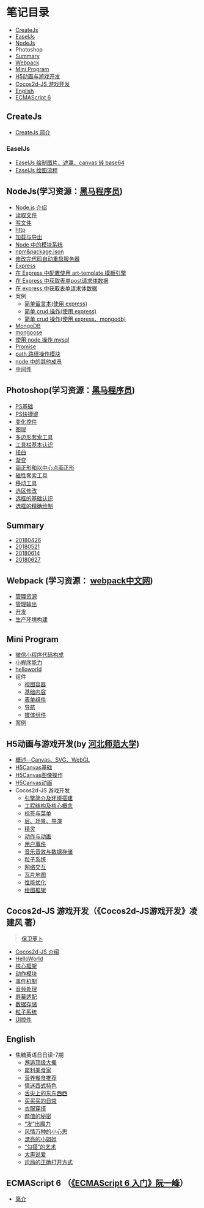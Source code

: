 # 笔记目录

- <a href="1">CreateJs</a>
- <a href="2">EaselJs</a>
- <a href="#3">NodeJs</a>
- <a hre="#4">Photoshop</a>
- <a href="5">Summary</a>
- <a href="6">Webpack </a>
- <a href="7">Mini Program</a>
- <a href="8">H5动画与游戏开发</a>
- <a href="9">Cocos2d-JS 游戏开发</a>
- <a href="10">English</a>
- <a href="11">ECMAScript 6</a>

## <a name="1">CreateJs</a>

* [CreateJs 简介](https://github.com/hewq/NOTE/blob/master/CreateJs/CreateJs%E7%AE%80%E4%BB%8B.md)
### <a name="2">EaselJs</a>

* [EaselJs 绘制图片、遮罩、canvas 转 base64](https://github.com/hewq/NOTE/blob/master/CreateJs/EaselJs/EaselJs%E7%BB%98%E5%88%B6%E5%9B%BE%E7%89%87%EF%BC%8C%E9%81%AE%E7%BD%A9%EF%BC%8Ccanvas%E8%BD%ACbase64.md#easeljs%E7%BB%98%E5%88%B6%E5%9B%BE%E7%89%87%E9%81%AE%E7%BD%A9canvas%E8%BD%ACbase64)
* [EaselJs 绘图流程](https://github.com/hewq/NOTE/blob/master/CreateJs/EaselJs/EaselJs%E7%BB%98%E5%9B%BE%E5%9F%BA%E7%A1%80.md)
## <a name="3">NodeJs</a>(学习资源：[黑马程序员](itheima.com))

* [Node.js 介绍](https://github.com/hewq/NOTE/blob/master/nodejs/nodejs%E4%BB%8B%E7%BB%8D.md)
* [读取文件](https://github.com/hewq/NOTE/blob/master/nodejs/%E8%AF%BB%E5%8F%96%E6%96%87%E4%BB%B6.md)
* [写文件](https://github.com/hewq/NOTE/blob/master/nodejs/%20%E5%86%99%E6%96%87%E4%BB%B6.md)
* [http](https://github.com/hewq/NOTE/blob/master/nodejs/http.md)
* [加载与导出](https://github.com/hewq/NOTE/blob/master/nodejs/%E5%8A%A0%E8%BD%BD%E4%B8%8E%E5%AF%BC%E5%87%BA.md)
* [Node 中的模块系统](https://github.com/hewq/NOTE/blob/master/nodejs/Node%E4%B8%AD%E7%9A%84%E6%A8%A1%E5%9D%97%E7%B3%BB%E7%BB%9F.md)
* [npm&package.json](https://github.com/hewq/NOTE/blob/master/nodejs/npm%26package.json.md)
* [修改完代码自动重启服务器](https://github.com/hewq/NOTE/blob/master/nodejs/%E4%BF%AE%E6%94%B9%E5%AE%8C%E4%BB%A3%E7%A0%81%E8%87%AA%E5%8A%A8%E9%87%8D%E5%90%AF.md)
* [Express](https://github.com/hewq/NOTE/blob/master/nodejs/Express.md)
* [在 Express 中配置使用 art-template 模板引擎](https://github.com/hewq/NOTE/blob/master/nodejs/%E5%9C%A8express%E4%B8%AD%E9%85%8D%E7%BD%AE%E4%BD%BF%E7%94%A8art-template%E6%A8%A1%E6%9D%BF%E5%BC%95%E6%93%8E.md)
* [在 Express 中获取表单post请求体数据](https://github.com/hewq/NOTE/blob/master/nodejs/%E5%9C%A8Express%E4%B8%AD%E8%8E%B7%E5%8F%96%E8%A1%A8%E5%8D%95POST%E8%AF%B7%E6%B1%82%E4%BD%93%E6%95%B0%E6%8D%AE.md)
* [在 express 中获取表单请求体数据](https://github.com/hewq/NOTE/blob/master/nodejs/%E5%9C%A8express%E4%B8%AD%E8%8E%B7%E5%8F%96%E8%A1%A8%E5%8D%95get%E8%AF%B7%E6%B1%82%E4%BD%93%E6%95%B0%E6%8D%AE.md)
* 案例
  * [简单留言本(使用 express)](https://github.com/hewq/Front-end/tree/master/JavaScript/nodeJS/_2018/feedback-express)
  * [简单 crud 操作(使用 express)](https://github.com/hewq/Front-end/tree/master/apps/JavaScript/nodeJS/_2018/crud-express)
  * [简单 crud 操作(使用 express、mongodb)](https://github.com/hewq/Front-end/tree/master/apps/JavaScript/nodeJS/_2018/crud-express-mongodb)
* [MongoDB](https://github.com/hewq/NOTE/blob/master/nodejs/MongoDB.md)
* [mongoose](https://github.com/hewq/NOTE/blob/master/nodejs/mongoose.md)
* [使用 node 操作 mysql](https://github.com/hewq/NOTE/blob/master/nodejs/%E4%BD%BF%E7%94%A8node%E6%93%8D%E4%BD%9Cmysql.md)
* [Promise](https://github.com/hewq/NOTE/blob/master/nodejs/Promise.md)
* [path 路径操作模块](https://github.com/hewq/NOTE/blob/master/nodejs/path%E8%B7%AF%E5%BE%84%E6%93%8D%E4%BD%9C%E6%A8%A1%E5%9D%97.md)
* [node 中的其他成员](https://github.com/hewq/NOTE/blob/master/nodejs/node%E4%B8%AD%E7%9A%84%E5%85%B6%E4%BB%96%E6%88%90%E5%91%98.md)
* [中间件](https://github.com/hewq/NOTE/blob/master/nodejs/%E4%B8%AD%E9%97%B4%E4%BB%B6.md)

## <a name="4">Photoshop</a>(学习资源：[黑马程序员](itheima.com))

* [PS基础](https://github.com/hewq/NOTE/blob/master/Photoshop/PS%E5%9F%BA%E7%A1%80.md)
* [PS快捷键](https://github.com/hewq/NOTE/blob/master/Photoshop/PS%E5%BF%AB%E6%8D%B7%E9%94%AE.md)
* [变化控件](https://github.com/hewq/NOTE/blob/master/Photoshop/%E5%8F%98%E5%8C%96%E6%8E%A7%E4%BB%B6.md)
* [图层](https://github.com/hewq/NOTE/blob/master/Photoshop/%E5%9B%BE%E5%B1%82.md)
* [多边形套索工具](https://github.com/hewq/NOTE/blob/master/Photoshop/%E5%A4%9A%E5%8F%98%E5%BD%A2%E5%A5%97%E7%B4%A2%E5%B7%A5%E5%85%B7.md)
* [工具栏基本认识](https://github.com/hewq/NOTE/blob/master/Photoshop/%E5%B7%A5%E5%85%B7%E6%A0%8F%E5%9F%BA%E6%9C%AC%E8%AE%A4%E8%AF%86.md)
* [扭曲](https://github.com/hewq/NOTE/blob/master/Photoshop/%E6%89%AD%E6%9B%B2.md)
* [渐变](https://github.com/hewq/NOTE/blob/master/Photoshop/%E6%B8%90%E5%8F%98.md)
* [画正形和以中心点画正形](https://github.com/hewq/NOTE/blob/master/Photoshop/%E7%94%BB%E6%AD%A3%E5%BD%A2%E5%92%8C%E4%BB%A5%E4%B8%AD%E5%BF%83%E7%82%B9%E7%94%BB%E6%AD%A3%E5%BD%A2.md)
* [磁性套索工具](https://github.com/hewq/NOTE/blob/master/Photoshop/%E7%A3%81%E6%80%A7%E5%A5%97%E7%B4%A2%E5%B7%A5%E5%85%B7.md)
* [移动工具](https://github.com/hewq/NOTE/blob/master/Photoshop/%E7%A7%BB%E5%8A%A8%E5%B7%A5%E5%85%B7.md)
* [选区修改](https://github.com/hewq/NOTE/blob/master/Photoshop/%E9%80%89%E5%8C%BA%E4%BF%AE%E6%94%B9.md)
* [选框的基础认识](https://github.com/hewq/NOTE/blob/master/Photoshop/%E9%80%89%E6%A1%86%E7%9A%84%E5%9F%BA%E7%A1%80%E8%AE%A4%E8%AF%86.md)
* [选框的精确绘制](https://github.com/hewq/NOTE/blob/master/Photoshop/%E9%80%89%E6%A1%86%E7%9A%84%E7%B2%BE%E7%A1%AE%E7%BB%98%E5%88%B6.md)

## <a name="5">Summary</a>

* [20180426](https://github.com/hewq/NOTE/blob/master/summary/20180426.md)
* [20180521](https://github.com/hewq/NOTE/blob/master/summary/20180521.md)
* [20180614](https://github.com/hewq/NOTE/blob/master/summary/20180614.md)
* [20180627](https://github.com/hewq/NOTE/blob/master/summary/20180627.md)

## <a name="6">Webpack </a>(学习资源： [webpack中文网](https://www.webpackjs.com/))

* [管理资源](https://github.com/hewq/NOTE/blob/master/webpack/%E7%AE%A1%E7%90%86%E8%B5%84%E6%BA%90.md)
* [管理输出](https://github.com/hewq/NOTE/blob/master/webpack/%E7%AE%A1%E7%90%86%E8%BE%93%E5%87%BA.md)
* [ 开发](https://github.com/hewq/NOTE/blob/master/webpack/%E5%BC%80%E5%8F%91.md)
* [生产环境构建](https://github.com/hewq/NOTE/blob/master/webpack/%E7%94%9F%E4%BA%A7%E7%8E%AF%E5%A2%83%E6%9E%84%E5%BB%BA.md)

## <a name="7">Mini Program</a>

- [微信小程序代码构成](https://github.com/hewq/NOTE/blob/master/miniprograms/%E5%BE%AE%E4%BF%A1%E5%B0%8F%E7%A8%8B%E5%BA%8F%E4%BB%A3%E7%A0%81%E6%9E%84%E6%88%90.md)
- [小程序能力](https://github.com/hewq/NOTE/blob/master/miniprograms/%E5%B0%8F%E7%A8%8B%E5%BA%8F%E8%83%BD%E5%8A%9B.md)
- [helloworld](https://github.com/hewq/NOTE/blob/master/miniprograms/helloworld.md)
- 组件
  - [视图容器](https://github.com/hewq/NOTE/blob/master/miniprograms/%E8%A7%86%E5%9B%BE%E5%AE%B9%E5%99%A8.md)
  - [基础内容](https://github.com/hewq/NOTE/blob/master/miniprograms/%E5%9F%BA%E7%A1%80%E5%86%85%E5%AE%B9.md)
  - [表单组件](https://github.com/hewq/NOTE/blob/master/miniprograms/%E8%A1%A8%E5%8D%95%E7%BB%84%E4%BB%B6.md)
  - [导航](https://github.com/hewq/NOTE/blob/master/miniprograms/%E5%AF%BC%E8%88%AA.md)
  - [媒体组件](https://github.com/hewq/NOTE/blob/master/miniprograms/%E5%AA%92%E4%BD%93%E7%BB%84%E4%BB%B6.md)
- [案例](https://github.com/hewq/NOTE/blob/master/miniprograms/%E6%A1%88%E4%BE%8B.md)

## <a name="8">H5动画与游戏开发</a>(by [河北师范大学](https://github.com/edu2act/course-H5-Animation-and-Game-Development))

- [概述--Canvas、SVG、WebGL](https://github.com/hewq/NOTE/blob/master/H5%E5%8A%A8%E7%94%BB%E4%B8%8E%E6%B8%B8%E6%88%8F%E5%BC%80%E5%8F%91/%E6%A6%82%E8%BF%B0--Canvas%E3%80%81SVG%E3%80%81WebGL.md)
- [H5Canvas基础](https://github.com/hewq/NOTE/blob/master/H5%E5%8A%A8%E7%94%BB%E4%B8%8E%E6%B8%B8%E6%88%8F%E5%BC%80%E5%8F%91/H5Canvas%E5%9F%BA%E7%A1%80.md)
- [H5Canvas图像操作](https://github.com/hewq/NOTE/blob/master/H5%E5%8A%A8%E7%94%BB%E4%B8%8E%E6%B8%B8%E6%88%8F%E5%BC%80%E5%8F%91/H5Canvas%E5%9B%BE%E5%83%8F%E6%93%8D%E4%BD%9C.md)
- [H5Canvas动画](https://github.com/hewq/NOTE/blob/master/H5%E5%8A%A8%E7%94%BB%E4%B8%8E%E6%B8%B8%E6%88%8F%E5%BC%80%E5%8F%91/H5Canvas%E5%8A%A8%E7%94%BB.md)
- Cocos2d-JS 游戏开发
  - [引擎简介及环境搭建](https://github.com/hewq/NOTE/blob/master/H5%E5%8A%A8%E7%94%BB%E4%B8%8E%E6%B8%B8%E6%88%8F%E5%BC%80%E5%8F%91/Cocos2d-JS%E6%B8%B8%E6%88%8F%E5%BC%80%E5%8F%91/%E5%BC%95%E6%93%8E%E7%AE%80%E4%BB%8B%E5%8F%8A%E7%8E%AF%E5%A2%83%E6%90%AD%E5%BB%BA.md)
  - [工程结构及核心概念](https://github.com/hewq/NOTE/blob/master/H5%E5%8A%A8%E7%94%BB%E4%B8%8E%E6%B8%B8%E6%88%8F%E5%BC%80%E5%8F%91/Cocos2d-JS%E6%B8%B8%E6%88%8F%E5%BC%80%E5%8F%91/%E5%B7%A5%E7%A8%8B%E7%BB%93%E6%9E%84%E5%8F%8A%E6%A0%B8%E5%BF%83%E6%A6%82%E5%BF%B5.md)
  - [标签与菜单](https://github.com/hewq/NOTE/blob/master/H5%E5%8A%A8%E7%94%BB%E4%B8%8E%E6%B8%B8%E6%88%8F%E5%BC%80%E5%8F%91/Cocos2d-JS%E6%B8%B8%E6%88%8F%E5%BC%80%E5%8F%91/%E6%A0%87%E7%AD%BE%E4%B8%8E%E8%8F%9C%E5%8D%95.md)
  - [层、场景、导演](https://github.com/hewq/NOTE/blob/master/H5%E5%8A%A8%E7%94%BB%E4%B8%8E%E6%B8%B8%E6%88%8F%E5%BC%80%E5%8F%91/Cocos2d-JS%E6%B8%B8%E6%88%8F%E5%BC%80%E5%8F%91/%E5%B1%82%E3%80%81%E5%9C%BA%E6%99%AF%E3%80%81%E5%AF%BC%E6%BC%94.md)
  - [精灵](https://github.com/hewq/NOTE/blob/master/H5%E5%8A%A8%E7%94%BB%E4%B8%8E%E6%B8%B8%E6%88%8F%E5%BC%80%E5%8F%91/Cocos2d-JS%E6%B8%B8%E6%88%8F%E5%BC%80%E5%8F%91/%E7%B2%BE%E7%81%B5.md)
  - [动作与动画](https://github.com/hewq/NOTE/blob/master/H5%E5%8A%A8%E7%94%BB%E4%B8%8E%E6%B8%B8%E6%88%8F%E5%BC%80%E5%8F%91/Cocos2d-JS%E6%B8%B8%E6%88%8F%E5%BC%80%E5%8F%91/%E5%8A%A8%E4%BD%9C%E4%B8%8E%E5%8A%A8%E7%94%BB.md)
  - [用户事件](https://github.com/hewq/NOTE/blob/master/H5%E5%8A%A8%E7%94%BB%E4%B8%8E%E6%B8%B8%E6%88%8F%E5%BC%80%E5%8F%91/Cocos2d-JS%E6%B8%B8%E6%88%8F%E5%BC%80%E5%8F%91/%E7%94%A8%E6%88%B7%E4%BA%8B%E4%BB%B6.md)
  - [音乐音效与数据存储](https://github.com/hewq/NOTE/blob/master/H5%E5%8A%A8%E7%94%BB%E4%B8%8E%E6%B8%B8%E6%88%8F%E5%BC%80%E5%8F%91/Cocos2d-JS%E6%B8%B8%E6%88%8F%E5%BC%80%E5%8F%91/%E9%9F%B3%E4%B9%90%E9%9F%B3%E6%95%88%E4%B8%8E%E6%95%B0%E6%8D%AE%E5%AD%98%E5%82%A8.md)
  - [粒子系统](https://github.com/hewq/NOTE/blob/master/H5%E5%8A%A8%E7%94%BB%E4%B8%8E%E6%B8%B8%E6%88%8F%E5%BC%80%E5%8F%91/Cocos2d-JS%E6%B8%B8%E6%88%8F%E5%BC%80%E5%8F%91/%E7%B2%92%E5%AD%90%E7%B3%BB%E7%BB%9F.md)
  - [网络交互](https://github.com/hewq/NOTE/blob/master/H5%E5%8A%A8%E7%94%BB%E4%B8%8E%E6%B8%B8%E6%88%8F%E5%BC%80%E5%8F%91/Cocos2d-JS%E6%B8%B8%E6%88%8F%E5%BC%80%E5%8F%91/%E7%BD%91%E7%BB%9C%E4%BA%A4%E4%BA%92.md)
  - [瓦片地图](https://github.com/hewq/NOTE/blob/master/H5%E5%8A%A8%E7%94%BB%E4%B8%8E%E6%B8%B8%E6%88%8F%E5%BC%80%E5%8F%91/Cocos2d-JS%E6%B8%B8%E6%88%8F%E5%BC%80%E5%8F%91/%E7%93%A6%E7%89%87%E5%9C%B0%E5%9B%BE%EF%BC%88TiledMap%EF%BC%89.md)
  - [性能优化](https://github.com/hewq/NOTE/blob/master/H5%E5%8A%A8%E7%94%BB%E4%B8%8E%E6%B8%B8%E6%88%8F%E5%BC%80%E5%8F%91/Cocos2d-JS%E6%B8%B8%E6%88%8F%E5%BC%80%E5%8F%91/%E6%80%A7%E8%83%BD%E4%BC%98%E5%8C%96.md)
  - [绘图框架](https://github.com/hewq/NOTE/blob/master/H5%E5%8A%A8%E7%94%BB%E4%B8%8E%E6%B8%B8%E6%88%8F%E5%BC%80%E5%8F%91/Cocos2d-JS%E6%B8%B8%E6%88%8F%E5%BC%80%E5%8F%91/%E7%BB%98%E5%9B%BE%E6%A1%86%E6%9E%B6.md)

## <a name="9">Cocos2d-JS 游戏开发</a>（《Cocos2d-JS游戏开发》凌建风 著）

> [保卫萝卜](https://github.com/hewq/Cocos2d-JS/tree/master/Carrot)

- [Cocos2d-JS 介绍](https://github.com/hewq/NOTE/blob/master/Cocos2d-JS%E6%B8%B8%E6%88%8F%E5%BC%80%E5%8F%91/Cocos2d-JS%E4%BB%8B%E7%BB%8D.md)
- [HelloWorld](https://github.com/hewq/NOTE/blob/master/Cocos2d-JS%E6%B8%B8%E6%88%8F%E5%BC%80%E5%8F%91/HelloWorld.md)
- [核心框架](https://github.com/hewq/NOTE/blob/master/Cocos2d-JS%E6%B8%B8%E6%88%8F%E5%BC%80%E5%8F%91/%E6%A0%B8%E5%BF%83%E6%A1%86%E6%9E%B6.md)
- [动作模块](https://github.com/hewq/NOTE/blob/master/Cocos2d-JS%E6%B8%B8%E6%88%8F%E5%BC%80%E5%8F%91/%E5%8A%A8%E4%BD%9C%E6%A8%A1%E5%9D%97.md)
- [事件机制](https://github.com/hewq/NOTE/blob/master/Cocos2d-JS%E6%B8%B8%E6%88%8F%E5%BC%80%E5%8F%91/%E4%BA%8B%E4%BB%B6%E6%9C%BA%E5%88%B6.md)
- [音频处理](https://github.com/hewq/NOTE/blob/master/Cocos2d-JS%E6%B8%B8%E6%88%8F%E5%BC%80%E5%8F%91/%E9%9F%B3%E9%A2%91%E5%A4%84%E7%90%86.md)
- [屏幕适配](https://github.com/hewq/NOTE/blob/master/Cocos2d-JS%E6%B8%B8%E6%88%8F%E5%BC%80%E5%8F%91/%E5%B1%8F%E5%B9%95%E9%80%82%E9%85%8D.md)
- [数据存储](https://github.com/hewq/NOTE/blob/master/Cocos2d-JS%E6%B8%B8%E6%88%8F%E5%BC%80%E5%8F%91/%E6%95%B0%E6%8D%AE%E5%AD%98%E5%82%A8.md)
- [粒子系统](https://github.com/hewq/NOTE/blob/master/Cocos2d-JS%E6%B8%B8%E6%88%8F%E5%BC%80%E5%8F%91/%E7%B2%92%E5%AD%90%E7%B3%BB%E7%BB%9F.md)
- [UI控件](https://github.com/hewq/NOTE/blob/master/Cocos2d-JS%E6%B8%B8%E6%88%8F%E5%BC%80%E5%8F%91/UI%E6%8E%A7%E4%BB%B6.md)

## <a name="10">English</a>

- 焦糖英语日日读-7期
  - [邂逅顶级大餐](https://github.com/hewq/NOTE/blob/master/English/%E7%84%A6%E7%B3%96%E8%8B%B1%E8%AF%AD%E6%97%A5%E6%97%A5%E8%AF%BB-7%E6%9C%9F/20180515.md)
  - [犀利美食家](https://github.com/hewq/NOTE/blob/master/English/%E7%84%A6%E7%B3%96%E8%8B%B1%E8%AF%AD%E6%97%A5%E6%97%A5%E8%AF%BB-7%E6%9C%9F/20180516.md)
  - [营养餐食推荐](https://github.com/hewq/NOTE/blob/master/English/%E7%84%A6%E7%B3%96%E8%8B%B1%E8%AF%AD%E6%97%A5%E6%97%A5%E8%AF%BB-7%E6%9C%9F/20180517.md)
  - [情迷西式特色](https://github.com/hewq/NOTE/blob/master/English/%E7%84%A6%E7%B3%96%E8%8B%B1%E8%AF%AD%E6%97%A5%E6%97%A5%E8%AF%BB-7%E6%9C%9F/20180518.md)
  - [舌尖上的东东西西](https://github.com/hewq/NOTE/blob/master/English/%E7%84%A6%E7%B3%96%E8%8B%B1%E8%AF%AD%E6%97%A5%E6%97%A5%E8%AF%BB-7%E6%9C%9F/20180519.md)
  - [买买买的日常](https://github.com/hewq/NOTE/blob/master/English/%E7%84%A6%E7%B3%96%E8%8B%B1%E8%AF%AD%E6%97%A5%E6%97%A5%E8%AF%BB-7%E6%9C%9F/20180521.md)
  - [衣服穿搭](https://github.com/hewq/NOTE/blob/master/English/%E7%84%A6%E7%B3%96%E8%8B%B1%E8%AF%AD%E6%97%A5%E6%97%A5%E8%AF%BB-7%E6%9C%9F/20180522.md)
  - [颜值的秘密](https://github.com/hewq/NOTE/blob/master/English/%E7%84%A6%E7%B3%96%E8%8B%B1%E8%AF%AD%E6%97%A5%E6%97%A5%E8%AF%BB-7%E6%9C%9F/20180523.md)
  - [“发”出魔力](https://github.com/hewq/NOTE/blob/master/English/%E7%84%A6%E7%B3%96%E8%8B%B1%E8%AF%AD%E6%97%A5%E6%97%A5%E8%AF%BB-7%E6%9C%9F/20180524.md)
  - [风情万种的小心思](https://github.com/hewq/NOTE/blob/master/English/%E7%84%A6%E7%B3%96%E8%8B%B1%E8%AF%AD%E6%97%A5%E6%97%A5%E8%AF%BB-7%E6%9C%9F/20180525.md)
  - [漂亮的小姐姐](https://github.com/hewq/NOTE/blob/master/English/%E7%84%A6%E7%B3%96%E8%8B%B1%E8%AF%AD%E6%97%A5%E6%97%A5%E8%AF%BB-7%E6%9C%9F/20180526.md)
  - [“勾搭”的艺术](https://github.com/hewq/NOTE/blob/master/English/%E7%84%A6%E7%B3%96%E8%8B%B1%E8%AF%AD%E6%97%A5%E6%97%A5%E8%AF%BB-7%E6%9C%9F/20180528.md)
  - [大声说爱](https://github.com/hewq/NOTE/blob/master/English/%E7%84%A6%E7%B3%96%E8%8B%B1%E8%AF%AD%E6%97%A5%E6%97%A5%E8%AF%BB-7%E6%9C%9F/20180529.md)
  - [尬局的正确打开方式](https://github.com/hewq/NOTE/blob/master/English/%E7%84%A6%E7%B3%96%E8%8B%B1%E8%AF%AD%E6%97%A5%E6%97%A5%E8%AF%BB-7%E6%9C%9F/20180530.md)

## <a name="11">ECMAScript 6 </a>（[《ECMAScript 6 入门》阮一峰](http://es6.ruanyifeng.com/#README)）

- [简介](https://github.com/hewq/NOTE/blob/master/ECMAScript6/%E7%AE%80%E4%BB%8B.md)

  



